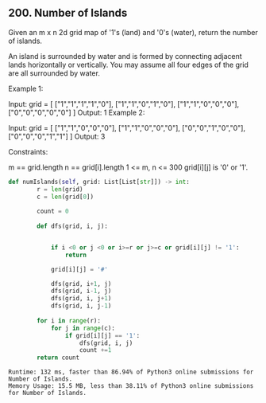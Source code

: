 ## 200. Number of Islands

Given an m x n 2d grid map of '1's (land) and '0's (water), return the number of islands.

An island is surrounded by water and is formed by connecting adjacent lands horizontally or vertically. You may assume all four edges of the grid are all surrounded by water.

 

Example 1:

Input: grid = [
  ["1","1","1","1","0"],
  ["1","1","0","1","0"],
  ["1","1","0","0","0"],
  ["0","0","0","0","0"]
]
Output: 1
Example 2:

Input: grid = [
  ["1","1","0","0","0"],
  ["1","1","0","0","0"],
  ["0","0","1","0","0"],
  ["0","0","0","1","1"]
]
Output: 3
 

Constraints:

m == grid.length
n == grid[i].length
1 <= m, n <= 300
grid[i][j] is '0' or '1'.


```python
def numIslands(self, grid: List[List[str]]) -> int:
        r = len(grid)
        c = len(grid[0])
        
        count = 0
        
        def dfs(grid, i, j):


            if i <0 or j <0 or i>=r or j>=c or grid[i][j] != '1':
                return

            grid[i][j] = '#'

            dfs(grid, i+1, j)
            dfs(grid, i-1, j)
            dfs(grid, i, j+1)
            dfs(grid, i, j-1)
        
        for i in range(r):
            for j in range(c):
                if grid[i][j] == '1':
                    dfs(grid, i, j)
                    count +=1
        return count
```



```
Runtime: 132 ms, faster than 86.94% of Python3 online submissions for Number of Islands.
Memory Usage: 15.5 MB, less than 38.11% of Python3 online submissions for Number of Islands.
```
